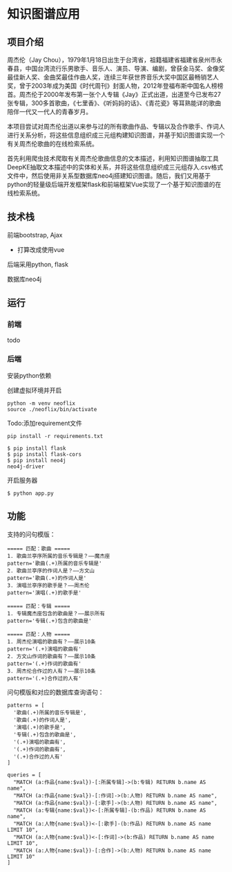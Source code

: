 # 知识图谱应用

## 项目介绍

周杰伦（Jay Chou），1979年1月18日出生于台湾省，祖籍福建省福建省泉州市永春县，中国台湾流行乐男歌手、音乐人、演员、导演、编剧，曾获金马奖、金像奖最佳新人奖、金曲奖最佳作曲人奖，连续三年获世界音乐大奖中国区最畅销艺人奖，曾于2003年成为美国《时代周刊》封面人物，2012年登福布斯中国名人榜榜首。周杰伦于2000年发布第一张个人专辑《Jay》正式出道，出道至今已发布27张专辑，300多首歌曲，《七里香》、《听妈妈的话》、《青花瓷》等耳熟能详的歌曲陪伴一代又一代人的青春岁月。

本项目尝试对周杰伦出道以来参与过的所有歌曲作品、专辑以及合作歌手、作词人进行关系分析，将这些信息组织成三元组构建知识图谱，并基于知识图谱实现一个有关周杰伦歌曲的在线检索系统。

首先利用爬虫技术爬取有关周杰伦歌曲信息的文本描述，利用知识图谱抽取工具DeepKE抽取文本描述中的实体和关系，并将这些信息组织成三元组存入.csv格式文件中，然后使用非关系型数据库neo4j搭建知识图谱。随后，我们又用基于python的轻量级后端开发框架flask和前端框架Vue实现了一个基于知识图谱的在线检索系统。

## 技术栈

前端bootstrap, Ajax

- 打算改成使用vue

后端采用python, flask

数据库neo4j

## 运行

### 前端

todo

### 后端

安装python依赖

创建虚拟环境并开启

```
python -m venv neoflix
source ./neoflix/bin/activate
```

Todo:添加requirement文件

```
pip install -r requirements.txt
```

```
$ pip install flask
$ pip install flask-cors
$ pip install neo4j
neo4j-driver
```

开启服务器

```
$ python app.py
```

## 功能

支持的问句模版：

```
===== 匹配：歌曲 =====
1. 歌曲兰亭序所属的音乐专辑是？——魔杰座
pattern='歌曲(.+)所属的音乐专辑是'
2. 歌曲兰亭序的作词人是？——方文山
pattern='歌曲(.+)的作词人是'
3. 演唱兰亭序的歌手是？——周杰伦 
pattern='演唱(.+)的歌手是'

===== 匹配：专辑 =====
1. 专辑魔杰座包含的歌曲是？——展示所有
pattern='专辑(.+)包含的歌曲是'

===== 匹配：人物 =====
1. 周杰伦演唱的歌曲有？——展示10条
pattern='(.+)演唱的歌曲有'
2. 方文山作词的歌曲有？——展示10条
pattern='(.+)作词的歌曲有'
3. 周杰伦合作过的人有？——展示10条
pattern='(.+)合作过的人有'
```

问句模版和对应的数据库查询语句：

```
patterns = [
  '歌曲(.+)所属的音乐专辑是',
  '歌曲(.+)的作词人是',
  '演唱(.+)的歌手是',
  '专辑(.+)包含的歌曲是',
  '(.+)演唱的歌曲有',
  '(.+)作词的歌曲有',
  '(.+)合作过的人有'
]

queries = [
  "MATCH (a:作品{name:$val})-[:所属专辑]->(b:专辑) RETURN b.name AS name",
  "MATCH (a:作品{name:$val})-[:作词]->(b:人物) RETURN b.name AS name",
  "MATCH (a:作品{name:$val})-[:歌手]->(b:人物) RETURN b.name AS name",
  "MATCH (a:专辑{name:$val})<-[:所属专辑]-(b:作品) RETURN b.name AS name",
  "MATCH (a:人物{name:$val})<-[:歌手]-(b:作品) RETURN b.name AS name LIMIT 10",
  "MATCH (a:人物{name:$val})<-[:作词]->(b:作品) RETURN b.name AS name LIMIT 10",
  "MATCH (a:人物{name:$val})-[:合作]->(b:人物) RETURN b.name AS name LIMIT 10"
]
```



